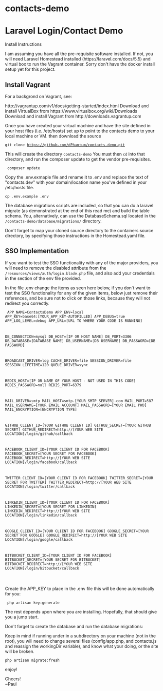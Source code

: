 # contacts-demo

<h1>Laravel Login/Contact Demo</h1>

Install Instructions
<p>
I am assuming you have all the pre-requisite software installed. If not, you will need Laravel Homestead installed (https://laravel.com/docs/5.5) and virtual box to run the Vagrant container. Sorry don't have the docker install setup yet for this project.
</p>

<h2>Install Vagrant</h2>
<p>
For a backgrond on Vagrant, see:
</p>

<p>
http://vagrantup.com/v1/docs/getting-started/index.html
Download and install VirtualBox from https://www.virtualbox.org/wiki/Downloads Download and install Vagrant from http://downloads.vagrantup.com
</p>

<p>
Once you have created your virtual machine and have the site defined in your host files (i.e. /etc/hosts) set up to point to the contacts demo to your local machine or VM. then download the source
</p>

<code>git clone https://github.com/dPhantum/contacts-demo.git</code>

<p>This will create the directory <code>contacts-demo</code> You must then <code>cd</code> into that directory, and
run the composer update to get the vendor pre-requisites.
</p>
<code> composer update </code>


<p>Copy the .env.exmaple file and rename it to .env and replace the text of "contacts.dev" with your domain/location name you've defined in your /etc/hosts file.</p>

<code>cp .env.example .env</code>

<p>
   The database migrations scripts are included, so that you can do a laravel migrate (as demonstrated at the end of this read me) and build the table schema. You, alternatively, can use the DatabaseSchema.sql located in the <code>/contacts-demo/database/migrations/</code> directory.
</p>

<p>
  Don't forget to map your cloned source directory to the containers source directory, by specifying those instructions in the Homestead.yaml file.
</p>

<h2>SSO Implementation</h2>
<p>
  If you want to test the SSO functionality with any of the major providers, you will need to remove the disabled attribute from the <code>/resources/views/auth/login.blade.php</code> file, and also add your credentials in the section of the env file provided. 
</p>
<p> 
In the file .env change the items as seen here below, if you don't want to test the SSO functionality for any of the given items, below just remove their references, and be sure not to click on those links, because they will not redirect you correctly.
</p>  
  
<code><pre>
APP_NAME=ContactsDemo
APP_ENV=local
APP_KEY=base64:[YOUR_APP_KEY-AUTOFILLED]
APP_DEBUG=true
APP_LOG_LEVEL=debug
APP_URL=[URL TO WHERE YOUR CODE IS RUNNING]

DB_CONNECTION=mysql
DB_HOST=[IP OR HOST NAME]
DB_PORT=3306
DB_DATABASE=[DATABASE NAME]
DB_USERNAME=[DB USERNAME]
DB_PASSWORD=[DB PASSWORD]

BROADCAST_DRIVER=log
CACHE_DRIVER=file
SESSION_DRIVER=file
SESSION_LIFETIME=120
QUEUE_DRIVER=sync

REDIS_HOST=[IP OR NAME OF YOUR HOST - NOT USED IN THIS CODE]
REDIS_PASSWORD=null
REDIS_PORT=6379

MAIL_DRIVER=smtp
MAIL_HOST=smtp.[YOUR SMTP SERVER].com
MAIL_PORT=587
MAIL_USERNAME=[YOUR EMAIL ACCOUNT]
MAIL_PASSWORD=[YOUR EMAIL PWD]
MAIL_ENCRYPTION=[ENCRYPTION TYPE]

GITHUB_CLIENT_ID=[YOUR GITHUB CLIENT ID]
GITHUB_SECRET=[YOUR GITHUB SECRET]
GITHUB_REDIRECT=http://[YOUR WEB SITE LOCATION]/login/github/callback

FACEBOOK_CLIENT_ID=[YOUR CLIENT ID FOR FACEBOOK]
FACEBOOK_SECRET=[YOUR SECRET FOR FACEBOOK]
FACEBOOK_REDIRECT=http://[YOUR WEB SITE LOCATION]/login/facebook/callback

TWITTER_CLIENT_ID=[YOUR CLIENT ID FOR FACEBOOK]
TWITTER_SECRET=[YOUR SECRET FOR TWITTER]
TWITTER_REDIRECT=http://[YOUR WEB SITE LOCATION]/login/twitter/callback

LINKEDIN_CLIENT_ID=[YOUR CLIENT ID FOR FACEBOOK]
LINKEDIN_SECRET=[YOUR SECRET FOR LINKEDIN]
LINKEDIN_REDIRECT=http://[YOUR WEB SITE LOCATION]/login/linkedin/callback

GOOGLE_CLIENT_ID=[YOUR CLIENT ID FOR FACEBOOK]
GOOGLE_SECRET=[YOUR SECRET FOR GOOGLE]
GOOGLE_REDIRECT=http://[YOUR WEB SITE LOCATION]/login/google/callback

BITBUCKET_CLIENT_ID=[YOUR CLIENT ID FOR FACEBOOK]
BITBUCKET_SECRET=[YOUR SECRET FOR BITBUCKET]
BITBUCKET_REDIRECT=http://[YOUR WEB SITE LOCATION]/login/bitbucket/callback

</pre></code>


<p>
  Create the APP_KEY to place in the .env file this will be done automatically for you:
</p>

  <code> php artisan key:generate </code>


<p>
  The rest depends upon where you are installing. Hopefully, that should give you a jump start.
</p>

<p> Don't forget to create the database and run the database migrations:</p>

<p> Keep in mind if running under in a subdirectory on your machine (not in the root), you will need to change several files (config/app.php, and contacts.js and reassign the workingDir variable), and know what your doing, or the site will be broken.

<code>php artisan migrate:fresh</code>

<p> enjoy!</p>
<p>Cheers!<br>~Paul</p>
